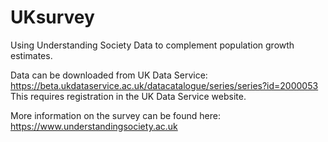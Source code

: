 # UKsurvey

Using Understanding Society Data to complement population growth estimates.

Data can be downloaded from UK Data Service: https://beta.ukdataservice.ac.uk/datacatalogue/series/series?id=2000053
  This requires registration in the UK Data Service website. 

More information on the survey can be found here: https://www.understandingsociety.ac.uk


